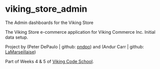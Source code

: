 viking_store_admin
==================

The Admin dashboards for the Viking Store

The Viking Store e-commerce application for Viking Commerce Inc.
Initial data setup.

Project by (Peter DePaulo | github: [pndpo](https://github.com/pndpo)) and (Andur Carr | github: [LaMarseillaise](https://github.com/LaMarseillaise))

Part of Weeks 4 & 5 of [Viking Code School](http://www.vikingcodeschool.com).

